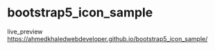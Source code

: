 # bootstrap5_icon_sample
live_preview
https://ahmedkhaledwebdeveloper.github.io/bootstrap5_icon_sample/
